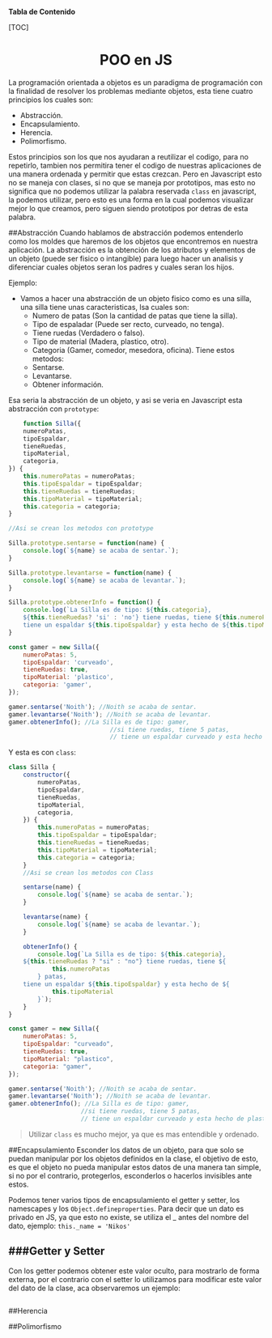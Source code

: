 **Tabla de Contenido**

[TOC]

<h1>
	<center>POO en JS</center>
</h1>

La programación orientada a objetos es un paradigma de programación con la finalidad de resolver los problemas mediante objetos, esta tiene cuatro principios los cuales son:

- Abstracción.
- Encapsulamiento.
- Herencia.
- Polimorfismo.

Estos principios son los que nos ayudaran a reutilizar el codigo, para no repetirlo, tambien nos permitira tener el codigo de nuestras aplicaciones de una manera ordenada y permitir que estas crezcan. Pero en Javascript esto no se maneja con clases, si no que se maneja por prototipos, mas esto no significa que no podemos utilizar la palabra reservada `class` en javascript, la podemos utilizar, pero esto es una forma en la cual podemos visualizar mejor lo que creamos, pero siguen siendo prototipos por detras de esta palabra.

##Abstracción
Cuando hablamos de abstracción podemos entenderlo como los moldes que haremos de los objetos que encontremos en nuestra aplicación. La abstracción es la obtención de los atributos y elementos de un objeto (puede ser fisico o intangible) para luego hacer un analisis y diferenciar cuales objetos seran los padres y cuales seran los hijos.

Ejemplo:
+ Vamos a hacer una abstracción de un objeto fisico como es una silla, una silla tiene unas caracteristicas, lsa cuales son:
	- Numero de patas (Son la cantidad de patas que tiene la silla).
	- Tipo de espaladar (Puede ser recto, curveado, no tenga).
	- Tiene ruedas (Verdadero o falso).
	- Tipo de material (Madera, plastico, otro).
	- Categoria (Gamer, comedor, mesedora, oficina).
	Tiene estos metodos:
	- Sentarse.
	- Levantarse.
	- Obtener información.

Esa seria la abstracción de un objeto, y asi se veria en Javascript esta abstracción con `prototype`:

```javascript
	function Silla({
    numeroPatas,
    tipoEspaldar,
    tieneRuedas,
    tipoMaterial,
    categoria,
}) {
    this.numeroPatas = numeroPatas;
    this.tipoEspaldar = tipoEspaldar;
    this.tieneRuedas = tieneRuedas;
    this.tipoMaterial = tipoMaterial;
    this.categoria = categoria;
}

//Asi se crean los metodos con prototype

Silla.prototype.sentarse = function(name) {
    console.log(`${name} se acaba de sentar.`);
}

Silla.prototype.levantarse = function(name) {
    console.log(`${name} se acaba de levantar.`);
}

Silla.prototype.obtenerInfo = function() {
    console.log(`La Silla es de tipo: ${this.categoria},
    ${this.tieneRuedas? 'si' : 'no'} tiene ruedas, tiene ${this.numeroPatas} patas,
    tiene un espaldar ${this.tipoEspaldar} y esta hecho de ${this.tipoMaterial}`)
}

const gamer = new Silla({
    numeroPatas: 5,
    tipoEspaldar: 'curveado',
    tieneRuedas: true,
    tipoMaterial: 'plastico',
    categoria: 'gamer',
});

gamer.sentarse('Noith'); //Noith se acaba de sentar.
gamer.levantarse('Noith'); //Noith se acaba de levantar.
gamer.obtenerInfo(); //La Silla es de tipo: gamer,
							//si tiene ruedas, tiene 5 patas,
							// tiene un espaldar curveado y esta hecho de plastico
```

Y esta es con `class`:

```javascript
class Silla {
    constructor({
        numeroPatas,
        tipoEspaldar,
        tieneRuedas,
        tipoMaterial,
        categoria,
    }) {
        this.numeroPatas = numeroPatas;
        this.tipoEspaldar = tipoEspaldar;
        this.tieneRuedas = tieneRuedas;
        this.tipoMaterial = tipoMaterial;
        this.categoria = categoria;
    }
    //Asi se crean los metodos con Class

    sentarse(name) {
        console.log(`${name} se acaba de sentar.`);
    }

    levantarse(name) {
        console.log(`${name} se acaba de levantar.`);
    }

    obtenerInfo() {
        console.log(`La Silla es de tipo: ${this.categoria},
    ${this.tieneRuedas ? "si" : "no"} tiene ruedas, tiene ${
            this.numeroPatas
        } patas,
    tiene un espaldar ${this.tipoEspaldar} y esta hecho de ${
            this.tipoMaterial
        }`);
    }
}

const gamer = new Silla({
    numeroPatas: 5,
    tipoEspaldar: "curveado",
    tieneRuedas: true,
    tipoMaterial: "plastico",
    categoria: "gamer",
});

gamer.sentarse('Noith'); //Noith se acaba de sentar.
gamer.levantarse('Noith'); //Noith se acaba de levantar.
gamer.obtenerInfo(); //La Silla es de tipo: gamer,
					//si tiene ruedas, tiene 5 patas,
					// tiene un espaldar curveado y esta hecho de plastico
```

> Utilizar `class` es mucho mejor, ya que es mas entendible y ordenado.

##Encapsulamiento
Esconder los datos de un objeto, para que solo se puedan manipular por los objetos definidos en la clase, el objetivo de esto, es que el objeto no pueda manipular estos datos de una manera tan simple, si no por el contrario, protegerlos, esconderlos o hacerlos invisibles ante estos.

Podemos tener varios tipos de encapsulamiento el getter y setter, los namescapes y los `Object.defineproperties`. Para decir que un dato es privado en JS, ya que esto no existe, se utiliza el _ antes del nombre del dato, ejemplo: `this._name = 'Nikos'`

###Getter y Setter
---
Con los getter podemos obtener este valor oculto, para mostrarlo de forma externa, por el contrario con el setter lo utilizamos para modificar este valor del dato de la clase, aca observaremos un ejemplo:

```javascript

```
##Herencia

##Polimorfismo
